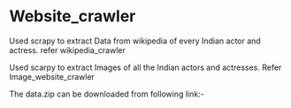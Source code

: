 # Website_crawler
Used scrapy to extract Data from wikipedia of every Indian actor and actress. refer wikipedia_crawler

Used scarpy to extract Images of all the Indian actors and actresses. Refer Image_website_crawler

The data.zip can be downloaded from following link:- 
